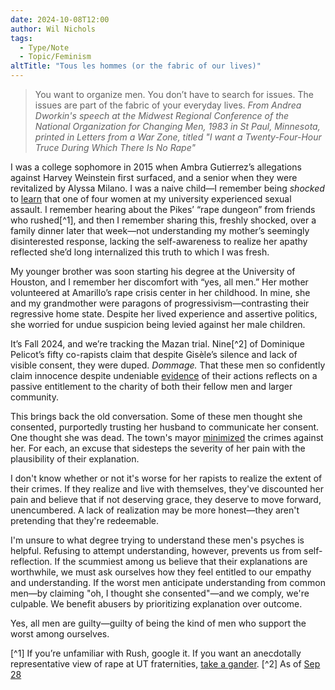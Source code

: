 ```yaml
---
date: 2024-10-08T12:00
author: Wil Nichols
tags:
  - Type/Note
  - Topic/Feminism
altTitle: "Tous les hommes (or the fabric of our lives)"
---
```


> You want to organize men. You don’t have to search for issues. The issues are part of the fabric of your everyday lives.
_From Andrea Dworkin's speech at the Midwest Regional Conference of the National Organization for Changing Men, 1983 in St Paul, Minnesota, printed in Letters from a War Zone, titled "I want a Twenty-Four-Hour Truce During Which There Is No Rape"_

I was a college sophomore in 2015 when Ambra Gutierrez’s allegations against Harvey Weinstein first surfaced, and a senior when they were revitalized by Alyssa Milano. I was a naive child—I remember being _shocked_ to [learn](https://news.utexas.edu/2015/09/21/campus-sexual-assault-survey-details-prevalence-at-ut-austin/) that one of four women at my university experienced sexual assault. I remember hearing about the Pikes’ “rape dungeon” from friends who rushed[^1], and then I remember sharing this, freshly shocked, over a family dinner later that week—not understanding my mother’s seemingly disinterested response, lacking the self-awareness to realize her apathy reflected she’d long internalized this truth to which I was fresh. 

My younger brother was soon starting his degree at the University of Houston, and I remember her discomfort with “yes, all men.” Her mother volunteered at Amarillo’s rape crisis center in her childhood. In mine, she and my grandmother were paragons of progressivism—contrasting their regressive home state. Despite her lived experience and assertive politics, she worried for undue suspicion being levied against her male children.

It’s Fall 2024, and we’re tracking the Mazan trial. Nine[^2] of Dominique Pelicot’s fifty co-rapists claim that despite Gisèle’s silence and lack of visible consent, they were duped. _Dommage._ That these men so confidently claim innocence despite undeniable [evidence](https://www.lemonde.fr/en/france/article/2024/10/04/french-mass-rape-trial-public-and-press-allowed-to-see-video-evidence_6728201_7.html) of their actions reflects on a passive entitlement to the charity of both their fellow men and larger community. 

This brings back the old conversation. Some of these men thought she consented, purportedly trusting her husband to communicate her consent. One thought she was dead. The town's mayor [minimized](https://apnews.com/article/france-rape-trial-mayor-apologies-6d740afb0dfc638123473d93963cb7d4) the crimes against her. For each, an excuse that sidesteps the severity of her pain with the plausibility of their explanation.

I don't know whether or not it's worse for her rapists to realize the extent of their crimes. If they realize and live with themselves, they've discounted her pain and believe that if not deserving grace, they deserve to move forward, unencumbered. A lack of realization may be more honest—they aren't pretending that they're redeemable.

I'm unsure to what degree trying to understand these men's psyches is helpful. Refusing to attempt understanding, however, prevents us from self-reflection. If the scummiest among us believe that their explanations are worthwhile, we must ask ourselves how they feel entitled to our empathy and understanding. If the worst men anticipate understanding from common men—by claiming "oh, I thought she consented"—and we comply, we're culpable. We benefit abusers by prioritizing explanation over outcome.

Yes, all men are guilty—guilty of being the kind of men who support the worst among ourselves. 


[^1] If you’re unfamiliar with Rush, google it. If you want an anecdotally representative view of rape at UT fraternities, [take a gander](https://www.reddit.com/r/UTAustin/comments/w5fgwp/i_do_not_want_to_rush_for_a_fraternity_with_a/). 
[^2] As of [Sep 28](https://www.lemonde.fr/en/france/article/2024/09/28/french-mass-rape-trial-defendants-claim-they-didn-t-intend-to-rape-gisele-pelicot_6727587_7.html)
